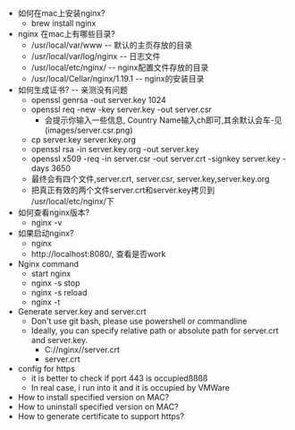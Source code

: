 
* 如何在mac上安装nginx?
  * brew install nginx
* nginx 在mac上有哪些目录?
  * /usr/local/var/www -- 默认的主页存放的目录
  * /usr/local/var/log/nginx -- 日志文件
  * /usr/local/etc/nginx/ -- nginx配置文件存放的目录
  * /usr/local/Cellar/nginx/1.19.1 -- nginx的安装目录
* 如何生成证书? -- 亲测没有问题
  * openssl genrsa -out server.key 1024
  * openssl req -new -key server.key -out server.csr
    * 会提示你输入一些信息, Country Name输入ch即可,其余默认会车-见(images/server.csr.png)
  * cp server.key server.key.org
  * openssl rsa -in server.key.org -out server.key
  * openssl x509 -req -in server.csr -out server.crt -signkey server.key -days 3650
  * 最终会有四个文件,server.crt, server.csr, server.key,server.key.org
  * 把真正有效的两个文件server.crt和server.key拷贝到 /usr/local/etc/nginx/下
* 如何查看nginx版本?
  * nginx -v
* 如果启动nginx?
  * nginx
  * http://localhost:8080/, 查看是否work
* Nginx command
  * start nginx
  * nginx -s stop
  * nginx -s reload
  * nginx -t
* Generate server.key and server.crt
    * Don't use git bash, please use powershell or commandline
    * Ideally, you can specify relative path or absolute path for server.crt and server.key.
        * C://nginx//server.crt
        * server.crt
* config for https
  * it is better to check if port 443 is occupiedßßßß
  * In real case, i run into it and it is occupied by VMWare
* How to install specified version on MAC?
* How to uninstall specified version on MAC?
* How to generate certificate to support https?